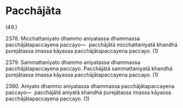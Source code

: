 # Pacchājāta

(49.)

2378\. Micchattaniyato dhammo aniyatassa dhammassa pacchājātapaccayena paccayo—  pacchājātā micchattaniyatā khandhā purejātassa imassa kāyassa pacchājātapaccayena paccayo. (1)

2379\. Sammattaniyato dhammo aniyatassa dhammassa pacchājātapaccayena paccayo. Pacchājātā sammattaniyatā khandhā purejātassa imassa kāyassa pacchājātapaccayena paccayo. (1)

2380\. Aniyato dhammo aniyatassa dhammassa pacchājātapaccayena paccayo—  pacchājātā aniyatā khandhā purejātassa imassa kāyassa pacchājātapaccayena paccayo. (1)
